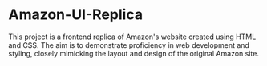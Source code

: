 # Amazon-UI-Replica
This project is a frontend replica of Amazon's website created using HTML and CSS. The aim is to demonstrate proficiency in web development and styling, closely mimicking the layout and design of the original Amazon site.
